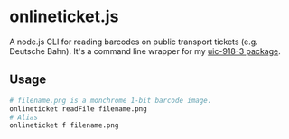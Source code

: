 # onlineticket.js
A node.js CLI for reading barcodes on public transport tickets (e.g. Deutsche Bahn). It's a command line wrapper for my [uic-918-3 package](https://github.com/justusjonas74/uic-918-3).

## Usage
```bash
# filename.png is a monchrome 1-bit barcode image.
onlineticket readFile filename.png
# Alias
onlineticket f filename.png
```

